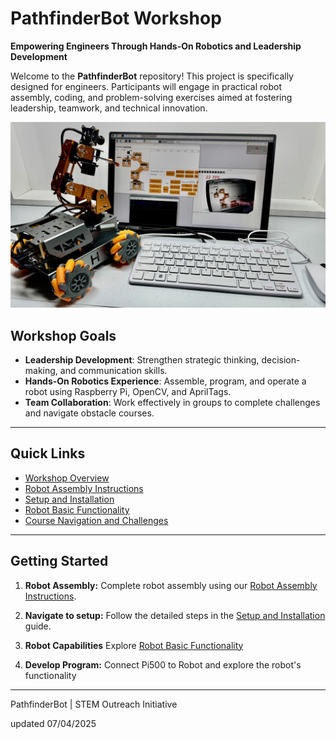 # PathfinderBot Workshop

**Empowering Engineers Through Hands-On Robotics and Leadership Development**

Welcome to the **PathfinderBot** repository! This project is specifically designed for engineers. Participants will engage in practical robot assembly, coding, and problem-solving exercises aimed at fostering leadership, teamwork, and technical innovation.

<img src="/zzimages/2025Setup500Robot.jpg" width="600" > 

## Workshop Goals

* **Leadership Development**: Strengthen strategic thinking, decision-making, and communication skills.
* **Hands-On Robotics Experience**: Assemble, program, and operate a robot using Raspberry Pi, OpenCV, and AprilTags.
* **Team Collaboration**: Work effectively in groups to complete challenges and navigate obstacle courses.

---

## Quick Links

* [Workshop Overview](WorkshopOverview.md)
* [Robot Assembly Instructions](Robot_Assembly_Guide.md)
* [Setup and Installation](Setup_and_Installation/README.md)
* [Robot Basic Functionality](RobotCapabilities/Robot_Basic_Functionality.md)
* [Course Navigation and Challenges](Course_Navigation_and_Challenges/Navigation_with_AprilTags.md)


---

## Getting Started

1. **Robot Assembly:**
   Complete robot assembly using our [Robot Assembly Instructions](Robot_Assembly_Guide.md).

1. **Navigate to setup:**
   Follow the detailed steps in the [Setup and Installation](Setup_and_Installation/README.md) guide.

1. **Robot Capabilities**
   Explore [Robot Basic Functionality](RobotCapabilities/Robot_Basic_Functionality.md)

1. **Develop Program:**
   Connect Pi500 to Robot and explore the robot's functionality

---

PathfinderBot | STEM Outreach Initiative

updated 07/04/2025
